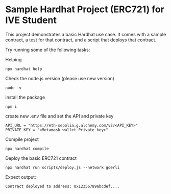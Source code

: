 # Sample Hardhat Project (ERC721) for IVE Student

This project demonstrates a basic Hardhat use case. It comes with a sample contract, a test for that contract, and a script that deploys that contract.

Try running some of the following tasks:

Helping
```shell
npx hardhat help
```


Check the node.js version (please use new version)
```shell
node -v
```

install the package
```shell
npm i
```

create new .env file and set the API and private key
```shell
API_URL = "https://eth-sepolia.g.alchemy.com/v2/<API_KEY>"
PRIVATE_KEY = "<Metamask wallet Private key>"
```
Compile project
```shell
npx hardhat compile
```
Deploy the basic ERC721 contract
```shell
npx hardhat run scripts/deploy.js --network goerli
```
Expect output:
```html
Contract deployed to address: 0x12356789abcdef....
```
